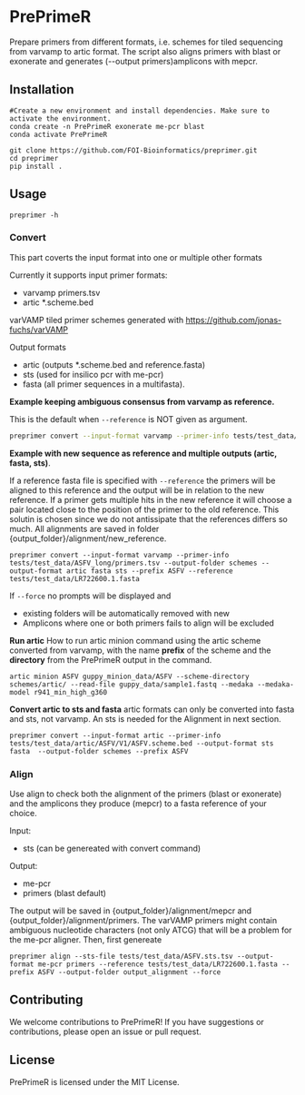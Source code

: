 # PrePrimeR
Prepare primers from different formats, i.e. schemes for tiled sequencing from varvamp to artic format. The script also aligns primers with blast or exonerate and generates (--output primers)amplicons with mepcr.



## Installation
```
#Create a new environment and install dependencies. Make sure to activate the environment.
conda create -n PrePrimeR exonerate me-pcr blast
conda activate PrePrimeR

git clone https://github.com/FOI-Bioinformatics/preprimer.git
cd preprimer
pip install .
```

## Usage
```shell
preprimer -h
```

### Convert
This part coverts the input format into one or multiple other formats

Currently it supports 
input primer formats: 
- varvamp primers.tsv
- artic *.scheme.bed

varVAMP tiled primer schemes generated with https://github.com/jonas-fuchs/varVAMP 

Output formats
- artic (outputs *.scheme.bed and reference.fasta)
- sts (used for insilico pcr with me-pcr)
- fasta (all primer sequences in a multifasta).  

**Example keeping ambiguous consensus from varvamp as reference.**  

This is the default when `--reference` is NOT given as argument.
```bash
preprimer convert --input-format varvamp --primer-info tests/test_data/ASFV_long/primers.tsv --output-folder schemes --output-format artic --prefix ASFV
```


**Example with new sequence as reference and multiple outputs (artic, fasta, sts)**.  

If a reference fasta file is specified with `--reference` the primers will be aligned to this reference and the output will be in relation to the new reference. If a primer gets multiple hits in the new reference it will choose a pair located close to the position of the primer to the old reference. This solutin is chosen since we do not antissipate that the references differs so much. All alignments are saved in folder {output_folder}/alignment/new_reference.  

```
preprimer convert --input-format varvamp --primer-info tests/test_data/ASFV_long/primers.tsv --output-folder schemes --output-format artic fasta sts --prefix ASFV --reference tests/test_data/LR722600.1.fasta
```



If `--force` no prompts will be displayed and
- existing folders will be automatically removed with new
- Amplicons where one or both primers fails to align will be excluded

**Run artic**
How to run artic minion command using the artic scheme converted from varvamp, with the name **prefix** of the scheme and the **directory** from the PrePrimeR output in the command.

```
artic minion ASFV guppy_minion_data/ASFV --scheme-directory schemes/artic/ --read-file guppy_data/sample1.fastq --medaka --medaka-model r941_min_high_g360
```

**Convert artic to sts and fasta**
artic formats can only be converted into fasta and sts, not varvamp. An sts is needed for the Alignment in next section.
```
preprimer convert --input-format artic --primer-info tests/test_data/artic/ASFV/V1/ASFV.scheme.bed --output-format sts fasta  --output-folder schemes --prefix ASFV
```


### Align
Use align to check both the alignment of the primers (blast or exonerate) and the amplicons they produce (mepcr) to a fasta reference of your choice. 

Input:
- sts (can be genereated with convert command)
  
Output:
- me-pcr
- primers (blast default)

The output will be saved in {output_folder}/alignment/mepcr and {output_folder}/alignment/primers. The varVAMP primers might contain ambiguous nucleotide characters (not only ATCG) that will be a problem for the me-pcr aligner.  Then, first genereate
```
preprimer align --sts-file tests/test_data/ASFV.sts.tsv --output-format me-pcr primers --reference tests/test_data/LR722600.1.fasta --prefix ASFV --output-folder output_alignment --force
```

## Contributing
We welcome contributions to PrePrimeR! If you have suggestions or contributions, please open an issue or pull request.

## License
PrePrimeR is licensed under the MIT License.

